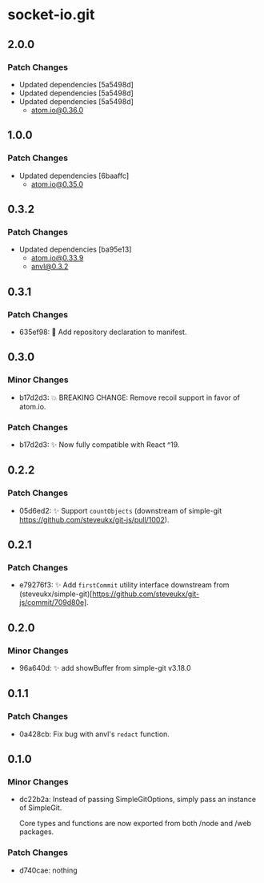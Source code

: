 # socket-io.git

## 2.0.0

### Patch Changes

- Updated dependencies [5a5498d]
- Updated dependencies [5a5498d]
- Updated dependencies [5a5498d]
  - atom.io@0.36.0

## 1.0.0

### Patch Changes

- Updated dependencies [6baaffc]
  - atom.io@0.35.0

## 0.3.2

### Patch Changes

- Updated dependencies [ba95e13]
  - atom.io@0.33.9
  - anvl@0.3.2

## 0.3.1

### Patch Changes

- 635ef98: 🔧 Add repository declaration to manifest.

## 0.3.0

### Minor Changes

- b17d2d3: 💥 BREAKING CHANGE: Remove recoil support in favor of atom.io.

### Patch Changes

- b17d2d3: ✨ Now fully compatible with React ^19.

## 0.2.2

### Patch Changes

- 05d6ed2: ✨ Support `countObjects` (downstream of simple-git https://github.com/steveukx/git-js/pull/1002).

## 0.2.1

### Patch Changes

- e79276f3: ✨ Add `firstCommit` utility interface downstream from (steveukx/simple-git)[https://github.com/steveukx/git-js/commit/709d80e].

## 0.2.0

### Minor Changes

- 96a640d: ✨ add showBuffer from simple-git v3.18.0

## 0.1.1

### Patch Changes

- 0a428cb: Fix bug with anvl's `redact` function.

## 0.1.0

### Minor Changes

- dc22b2a: Instead of passing SimpleGitOptions, simply pass an instance of SimpleGit.

  Core types and functions are now exported from both /node and /web packages.

### Patch Changes

- d740cae: nothing

